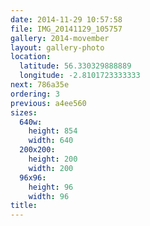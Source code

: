 ```yaml
---
date: 2014-11-29 10:57:58
file: IMG_20141129_105757
gallery: 2014-movember
layout: gallery-photo
location:
  latitude: 56.330329888889
  longitude: -2.8101723333333
next: 786a35e
ordering: 3
previous: a4ee560
sizes:
  640w:
    height: 854
    width: 640
  200x200:
    height: 200
    width: 200
  96x96:
    height: 96
    width: 96
title: 
---
```


